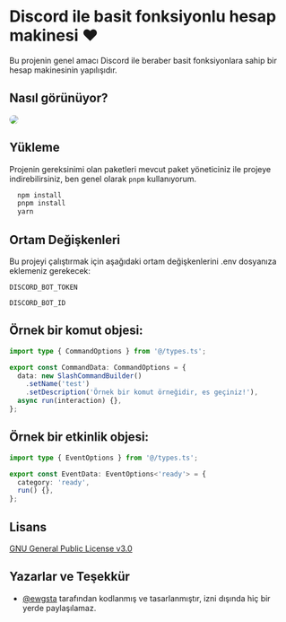 

# Discord ile basit fonksiyonlu hesap makinesi ❤
Bu projenin genel amacı Discord ile beraber basit fonksiyonlara sahip bir hesap makinesinin yapılışıdır.


## Nasıl görünüyor?
<img src="https://cdn.discordapp.com/attachments/1161381780163661875/1179406112341102703/image.png" height="auto" width="auto" style="border-radius:50%"/>

## Yükleme 
Projenin gereksinimi olan paketleri mevcut paket yöneticiniz ile projeye indirebilirsiniz, ben genel olarak `pnpm` kullanıyorum.

```bash 
  npm install
  pnpm install
  yarn
```
    
## Ortam Değişkenleri

Bu projeyi çalıştırmak için aşağıdaki ortam değişkenlerini .env dosyanıza eklemeniz gerekecek:

`DISCORD_BOT_TOKEN`

`DISCORD_BOT_ID`

  
## Örnek bir komut objesi:

```ts
import type { CommandOptions } from '@/types.ts';

export const CommandData: CommandOptions = {
  data: new SlashCommandBuilder()
    .setName('test')
    .setDescription('Örnek bir komut örneğidir, es geçiniz!'),
  async run(interaction) {},
};
```

## Örnek bir etkinlik objesi:
```ts
import type { EventOptions } from '@/types.ts';

export const EventData: EventOptions<'ready'> = {
  category: 'ready',
  run() {},
};
```

  
## Lisans

[GNU General Public License v3.0](https://www.gnu.org/licenses/gpl-3.0.html/)

  
## Yazarlar ve Teşekkür

- [@ewgsta](https://www.github.com/ewgsta) tarafından kodlanmış ve tasarlanmıştır, izni dışında hiç bir yerde paylaşılamaz.

  


